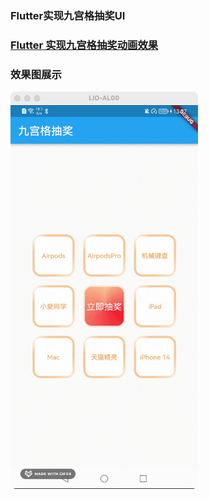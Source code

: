 ### Flutter实现九宫格抽奖UI
### [Flutter 实现九宫格抽奖动画效果](https://azhon.blog.csdn.net/article/details/127425460)
### 效果图展示
<img src="https://github.com/Xie-Yin/lottery/blob/main/img.gif" width="300"/>